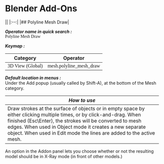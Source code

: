 # Blender Add-Ons

|| <!-- empty table header -->
|:--:| <!-- table header/body separator with center formatting -->
|## Polyline Mesh Draw|

***Operator name in quick search :***  
<span style="font-family:Consolas;">Polyline Mesh Draw</span>

***Keymap :***  

| Category         | Operator                |
|------------------|-------------------------|
| <span style="font-family:Consolas;">3D View (Global)</span> | <span style="font-family:Consolas;">mesh.polyline_mesh_draw</span> |

***Default location in menus :***  
Under the Add popup (usually called by Shift-A), at the bottom of the Mesh category.

|***How to use***|
|----------------|
|Draw strokes at the surface of objects or in empty space by either clicking multiple times, or by click-and-drag. When finished (Esc\Enter), the strokes will be converted to mesh edges. When used in Object mode it creates a new separate object. When used in Edit mode the lines are added to the active mesh.|

An option in the Addon panel lets you choose whether or not the resulting model should be in X-Ray mode (in front of other models.)
